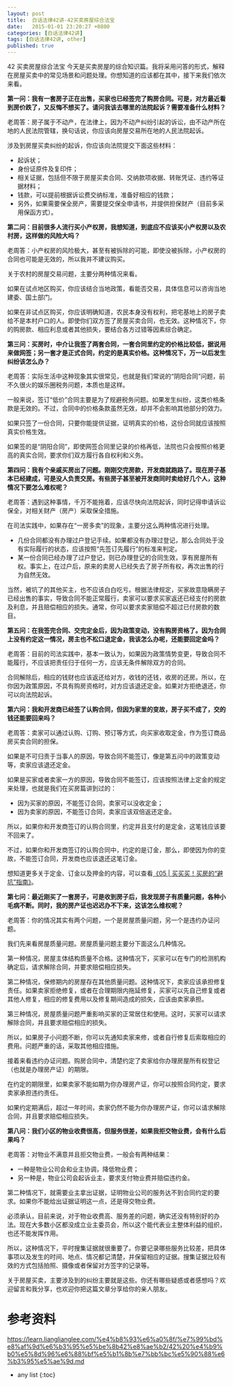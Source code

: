 ```yaml
---
layout: post
title:  白话法律42讲-42买卖房屋综合法宝
date:   2015-01-01 23:20:27 +0800
categories: [白话法律42讲]
tags: [白话法律42讲, other]
published: true
---
```




42 买卖房屋综合法宝
今天是买卖房屋的综合知识篇。我将采用问答的形式，解释在房屋买卖中的常见场景和问题处理。你想知道的应该都在其中，接下来我们依次来看。

**第一问：我有一套房子正在出售，买家也已经签完了购房合同。可是，对方最近看到房价跌了，又反悔不想买了。请问我该去哪里的法院起诉？需要准备什么材料？**

老周答：房子属于不动产，在法律上，因为不动产纠纷引起的诉讼，由不动产所在地的人民法院管辖，换句话说，你应该向房屋交易所在地的人民法院起诉。

涉及到房屋买卖纠纷的起诉，你应该向法院提交下面这些材料：

* 起诉状；
* 身份证原件及复印件；
* 相关证据，包括但不限于房屋买卖合同、交纳款项收据、转账凭证、违约等证据材料；
* 钱款，可以提前根据诉讼费交纳标准，准备好相应的钱款；
* 另外，如果需要保全房产，需要提交保全申请书，并提供担保财产（目前多采用保函方式）。

**第二问：目前很多人流行买小产权房，我想知道，到底应不应该买小产权房以及农村房，这样做的风险大吗？**

老周答：小产权房的风险极大，甚至有被拆除的可能，即使没被拆除，小产权房的合同也可能是无效的，所以我并不建议购买。

关于农村的房屋交易问题，主要分两种情况来看。

如果在试点地区购买，你应该结合当地政策，看能否交易，具体信息可以咨询当地建委、国土部门。

如果在非试点区购买，你应该明确知道，农民本身没有权利，把宅基地上的房子卖给不是本村户口的人。即使你们双方签了房屋买卖合同，也无效。这种情况下，你的购房款、相应利息或者其他损失，要结合各方过错等因素综合确定。

**第三问：买房时，中介让我签了两套合同，一套合同里约定的价格比较低，据说用来做网签；另一套才是正式合同，约定的是真实价格。这种情况下，万一以后发生纠纷该怎么办？**

老周答：实际生活中这种现象其实很常见，也就是我们常说的“阴阳合同”问题，前不久很火的娱乐圈税务问题，本质也是这样。

一般来说，签订“低价”合同主要是为了规避税务问题。如果发生纠纷，这类价格条款是无效的。不过，合同中的价格条款虽然无效，却并不会影响其他部分的效力。

如果只签了一份合同，只要你能提供证据，证明真实的价格，这份合同就应该按照真实价格生效。

如果签的是“阴阳合同”，即使网签合同里记录的价格再低，法院也只会按照价格更高的真实合同，要求你们双方履行各自权利和义务。

**第四问：我有个亲戚买房出了问题。刚刚交完房款，开发商就跑路了。现在房子基本已经建成，可是没人负责交房。有些房子甚至被开发商同时卖给好几个人，这种情况下要怎么难权呢？**

老周答：遇到这种事情，千万不能拖着，应该尽快向法院起诉，同时记得申请诉讼保全，对相关财产（房产）采取保全措施。

在司法实践中，如果存在“一房多卖”的现象，主要分这么两种情况进行处理。

* 几份合同都没有办理过户登记手续。如果都没有办理过登记，那么合同处于没有实际履行的状态，应该按照“先签订先履行”的标准来判定。
* 某一份合同已经办理了过户登记，则已办理登记的合同生效，享有房屋所有权。事实上，在过户后，原来的卖房人已经失去了房子所有权，再次出售的行为自然无效。

当然，被坑了的其他买主，也不应该白白吃亏。根据法律规定，买家故意隐瞒房子已经出售的事实，导致合同不能正常履行，卖家可以要求买家返还已经支付的房款及利息，并且赔偿相应的损失。通常，你可以要求卖家赔偿不超过已付房款的数目。

**第五问：在我签完合同、交完定金后，因为政策变动，没有购房资格了。因为合同上没有约定这一情况，房主也不松口退定金，我该怎么办呢，还能要回定金吗？**

老周答：目前的司法实践中，基本一致认为，如果因为政策情势变更，导致合同不能履行，不应该把责任归于任何一方，应该无条件解除双方的合同。

合同解除后，相应的钱财也应该返还给对方，收钱的还钱，收房的还房。所以，在你因为政策原因，不具有购房资格时，对方应该退还定金。如果对方拒绝退还，你可以向法院起诉。

**第六问：我和开发商已经签了认购合同，但因为家里的变故，房子买不成了，交的钱还能要回来吗？**

老周答：卖家可以通过认购、订购、预订等方式，向买家收取定金，作为签订商品房买卖合同的担保。

如果是不可归责于当事人的原因，导致合同不能签订，像是第五问中的政策变动等，卖家应该退还定金。

如果是买家或者卖家一方的原因，导致合同不能签订，应该按照法律上定金的规定来处理，也就是我们在买房篇讲到过的：

* 因为买家的原因，不能签订合同，卖家可以没收定金；
* 因为卖家的原因，不能签订合同，卖家应该双倍返还定金。

所以，如果你和开发商签订的认购合同里，约定并且支付的是定金，这笔钱应该要不回来了。

不过，如果你和开发商签订的认购合同中，约定的是订金，那么，即使因为你的变故，不能签订合同，开发商也应该退还这笔订金。

想知道更多关于定金、订金以及押金的内容，可以查看[《05 | 买买买！买房的“避坑”指南》](https://time.geekbang.org/column/article/64417)。

**第七问：最近刚买了一套房子，可是收到房子后，我发现房子有质量问题，各种小毛病不断。同时，我的房产证也迟迟办不下来，这该怎么维权呢？**

老周答：你的情况其实有两个问题，一个是房屋质量问题，另一个是违约办证问题。

我们先来看房屋质量问题。房屋质量问题主要分下面这么几种情况。

第一种情况，房屋主体结构质量不合格。这种情况下，买家可以在专门的检测机构确定后，请求解除合同，并要求赔偿相应损失。

第二种情况，保修期内的房屋存在其他质量问题。这种情况下，卖家应该承担修复责任。如果卖家拒绝修复，或者在合理期限内拖延修复，买家可以先自己修复或者其他人修复，相应的修复费用以及修复期间造成的损失，应该由卖家承担。

第三种情况，房屋质量问题严重影响买家的正常居住和使用。这时，买家可以请求解除合同，并且要求赔偿相应的损失。

所以，如果房子小问题不断，你可以先通知卖家来修，或者自行修复后索取相应的费用。问题严重的话，采取其他相应措施。

接着来看违约办证问题。购房合同中，清楚约定了卖家给你办理房屋所有权登记（也就是办理房产证）的期限。

在约定的期限里，如果卖家不能如期为你办理房产证，你可以按照合同约定，要求卖家承担违约责任。

如果约定期满后，超过一年时间，卖家仍然不能为你办理房产证，你可以请求解除合同，并且要求赔偿相应损失。

**第八问：我们小区的物业收费很高，但服务很差，如果我拒交物业费，会有什么后果吗？**

老周答：对物业不满意并且拒交物业费，一般会有两种结果：

* 一种是物业公司会和业主协调，降低物业费；
* 另一种是，物业公司会起诉业主，要求支付物业费并赔偿违约金。

第二种情况下，就需要业主拿出证据，证明物业公司的服务达不到合同约定的要求。如果你不能给出证据证明这一点，还是得交物业费。

必须承认，目前来说，对于物业收费高、服务差的问题，确实还没有特别好的办法。现在大多数小区都没成立业主委员会，所以这个能代表业主整体利益的组织，也还不能发挥作用。

所以，这种情况下，平时搜集证据就很重要了。你要记录哪些服务比较差，把具体事项以及发生的时间、地点、情况都记清楚，并保留相应的证据。搜集证据比较有效的方式包括拍照、摄像或者保留对方签字的记录等。

关于房屋买卖，主要涉及到的纠纷主要就是这些。你还有哪些疑惑或者感想吗？欢迎留言和我分享，也欢迎你把这篇文章分享给你的亲人朋友。




# 参考资料

https://learn.lianglianglee.com/%e4%b8%93%e6%a0%8f/%e7%99%bd%e8%af%9d%e6%b3%95%e5%be%8b42%e8%ae%b2/42%20%e4%b9%b0%e5%8d%96%e6%88%bf%e5%b1%8b%e7%bb%bc%e5%90%88%e6%b3%95%e5%ae%9d.md

* any list
{:toc}
